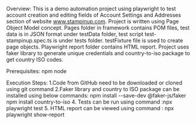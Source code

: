 Overview:
This is a demo automation project using playwright to test account creation and editing fields of Account Settings and Addresses section of website www.stampinup.com. Project is written using Page Object Model concept. Pages folder in framework contains POM files, test data is in JSON format under testData folder, test script test-stampinup.spec.ts is under tests folder. testFixture file is used to create page objects. Playwright report folder contains HTML report. Project uses faker library to generate unique credentials and country-to-iso package to get country ISO codes.

Prerequisites:
npm
node

Execution Steps:
1.Code from GitHub need to be downloaded or cloned using git command
2.Faker library and country to ISO package can be installed using below commands:
npm install --save-dev @faker-js/faker
npm install country-to-iso
4. Tests can be run using command :npx playwright test
5. HTML report can be viewed using command : npx playwright show-report


